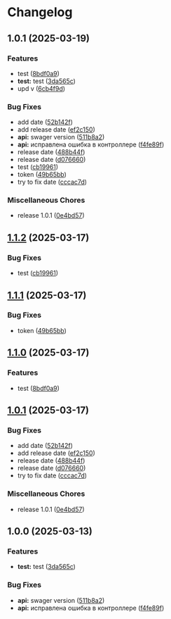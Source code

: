 # Changelog

## 1.0.1 (2025-03-19)


### Features

* test ([8bdf0a9](https://github.com/NEONefffect/NestJs-Boilerplate/commit/8bdf0a96695b6e6f4a2ee11785a783ad820d5e49))
* **test:** test ([3da565c](https://github.com/NEONefffect/NestJs-Boilerplate/commit/3da565c4931bfc662d97defc898fdb388e943936))
* upd v ([6cb4f9d](https://github.com/NEONefffect/NestJs-Boilerplate/commit/6cb4f9ddaf0c7d1f52b1cd3a3853886603490032))


### Bug Fixes

* add date ([52b142f](https://github.com/NEONefffect/NestJs-Boilerplate/commit/52b142f2a3d313ffd06355bb57f112c5648f37c1))
* add release date ([ef2c150](https://github.com/NEONefffect/NestJs-Boilerplate/commit/ef2c15019b0890a0496fd19f1630d17993040375))
* **api:** swager version ([511b8a2](https://github.com/NEONefffect/NestJs-Boilerplate/commit/511b8a2faab0913248c9261bff570b0dc03a9f8f))
* **api:** исправлена ошибка в контроллере ([f4fe89f](https://github.com/NEONefffect/NestJs-Boilerplate/commit/f4fe89f4bbd0f5f774b948688a2502f4dde7195d))
* release date ([488b44f](https://github.com/NEONefffect/NestJs-Boilerplate/commit/488b44f93e44e6dc8a43775e229f26fb7be48ae2))
* release date ([d076660](https://github.com/NEONefffect/NestJs-Boilerplate/commit/d076660927f50498998324ccf8be08ddaf95b18d))
* test ([cb19961](https://github.com/NEONefffect/NestJs-Boilerplate/commit/cb19961f6a5dce216230daae680f66c477a8c0f8))
* token ([49b65bb](https://github.com/NEONefffect/NestJs-Boilerplate/commit/49b65bb8cd59652a734cd13d8f090a9787d6f7ab))
* try to fix date ([cccac7d](https://github.com/NEONefffect/NestJs-Boilerplate/commit/cccac7d43179401c727cd938a9def468faee4c95))


### Miscellaneous Chores

* release 1.0.1 ([0e4bd57](https://github.com/NEONefffect/NestJs-Boilerplate/commit/0e4bd57ec5f2b792bb52e3761210da950581514c))

## [1.1.2](https://github.com/NEONefffect/NestJs-Boilerplate/compare/v1.1.1...v1.1.2) (2025-03-17)


### Bug Fixes

* test ([cb19961](https://github.com/NEONefffect/NestJs-Boilerplate/commit/cb19961f6a5dce216230daae680f66c477a8c0f8))

## [1.1.1](https://github.com/NEONefffect/NestJs-Boilerplate/compare/v1.1.0...v1.1.1) (2025-03-17)


### Bug Fixes

* token ([49b65bb](https://github.com/NEONefffect/NestJs-Boilerplate/commit/49b65bb8cd59652a734cd13d8f090a9787d6f7ab))

## [1.1.0](https://github.com/NEONefffect/NestJs-Boilerplate/compare/v1.0.1...v1.1.0) (2025-03-17)


### Features

* test ([8bdf0a9](https://github.com/NEONefffect/NestJs-Boilerplate/commit/8bdf0a96695b6e6f4a2ee11785a783ad820d5e49))

## [1.0.1](https://github.com/NEONefffect/NestJs-Boilerplate/compare/v1.0.0...v1.0.1) (2025-03-17)


### Bug Fixes

* add date ([52b142f](https://github.com/NEONefffect/NestJs-Boilerplate/commit/52b142f2a3d313ffd06355bb57f112c5648f37c1))
* add release date ([ef2c150](https://github.com/NEONefffect/NestJs-Boilerplate/commit/ef2c15019b0890a0496fd19f1630d17993040375))
* release date ([488b44f](https://github.com/NEONefffect/NestJs-Boilerplate/commit/488b44f93e44e6dc8a43775e229f26fb7be48ae2))
* release date ([d076660](https://github.com/NEONefffect/NestJs-Boilerplate/commit/d076660927f50498998324ccf8be08ddaf95b18d))
* try to fix date ([cccac7d](https://github.com/NEONefffect/NestJs-Boilerplate/commit/cccac7d43179401c727cd938a9def468faee4c95))


### Miscellaneous Chores

* release 1.0.1 ([0e4bd57](https://github.com/NEONefffect/NestJs-Boilerplate/commit/0e4bd57ec5f2b792bb52e3761210da950581514c))

## 1.0.0 (2025-03-13)


### Features

* **test:** test ([3da565c](https://github.com/NEONefffect/NestJs-Boilerplate/commit/3da565c4931bfc662d97defc898fdb388e943936))


### Bug Fixes

* **api:** swager version ([511b8a2](https://github.com/NEONefffect/NestJs-Boilerplate/commit/511b8a2faab0913248c9261bff570b0dc03a9f8f))
* **api:** исправлена ошибка в контроллере ([f4fe89f](https://github.com/NEONefffect/NestJs-Boilerplate/commit/f4fe89f4bbd0f5f774b948688a2502f4dde7195d))
